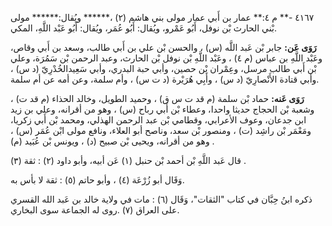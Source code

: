 ٤١٦٧ -** م ٤:** عمار بن أَبي عمار مولى بني هاشم (٢) ،****** ويُقال:****** مولى بْني الحارث بْن نوفل، أَبُو عَمْرو، ويُقال: أَبُو عُمَر، ويُقال: أَبُو عَبْد اللَّهِ، المكي.

**رَوَى عَن:** جابر بْن عَبد اللَّه (س) ، والحسن بْن علي بن أَبي طالب، وسعد بن أَبي وقاص، وعَبْد اللَّهِ بن عباس (م ٤) ، وعَبْد اللَّهِ بْن نوفل بْن الحارث، وعبد الرحمن بْن سَمُرَة، وعلي بْن أَبي طالب مرسل، وعِمْران بْن حصين، وأبي حبة البدري، وأبي سَعِيدالخُدْرِيّ (د س) ، وأبي قتادة الأَنْصارِيّ (د س) ، وأَبِي هُرَيْرة (د ت س) ، وأم سلمة، وعن أمه عن أم سلمة.

**رَوَى عَنه:** حماد بْن سلمة (م قد ت س ق) ، وحميد الطويل، وخالد الحذاء (م قد ت) ، وشعبة بْن الحجاج حديثا واحدا، وعطاء بْن أَبي رباح (س) ، وهو من أقرانه، وعلي بن زيد ابن جدعان، وعوف الأعرابي، وقطامي بْن عبد الرحمن الهذلي، ومحمد بْن أَبي زكريا، ومَعْمَر بْن راشِد (ت) ، ومنصور بْن سعد، وناصح أبو العلاء، ونافع مولى ابْن عُمَر (س) ، وهو من أقرانه، ويحيى بْن صبيح (د) ، ويونس بْن عُبَيد (م) .

قال عَبد اللَّهِ بْن أحمد بْن حنبل (١) عَن أبيه، وأبو داود (٢) : ثقة (٣) .

وَقَال أبو زُرْعَة (٤) ، وأبو حاتم (٥) : ثقة لا بأس به.

ذكره ابنُ حِبَّان في كتاب "الثقات"، وَقَال (٦) : مات في ولاية خالد بن عَبد الله القسري على العراق (٧) .روى له الجماعة سوى البخاري.